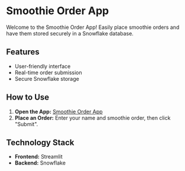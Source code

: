 # Smoothie Order App

Welcome to the Smoothie Order App! Easily place smoothie orders and have them stored securely in a Snowflake database.

## Features

- User-friendly interface
- Real-time order submission
- Secure Snowflake storage

## How to Use

1. **Open the App:** [Smoothie Order App](https://snisappworkshop.streamlit.app/)
2. **Place an Order:** Enter your name and smoothie order, then click "Submit".

## Technology Stack

- **Frontend:** Streamlit
- **Backend:** Snowflake
